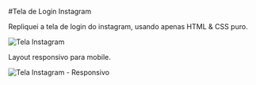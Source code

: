 #Tela de Login Instagram

Repliquei a tela de login do instagram, usando apenas HTML & CSS puro.

![Tela Instagram](https://user-images.githubusercontent.com/107058501/172843907-dc1c2dbc-d8eb-4b24-9c21-bfdfaf8c81cf.png)

Layout responsivo para mobile.

![Tela Instagram - Responsivo](https://user-images.githubusercontent.com/107058501/172844090-8b062546-1cb5-4237-a11a-43e8f5602454.png)
